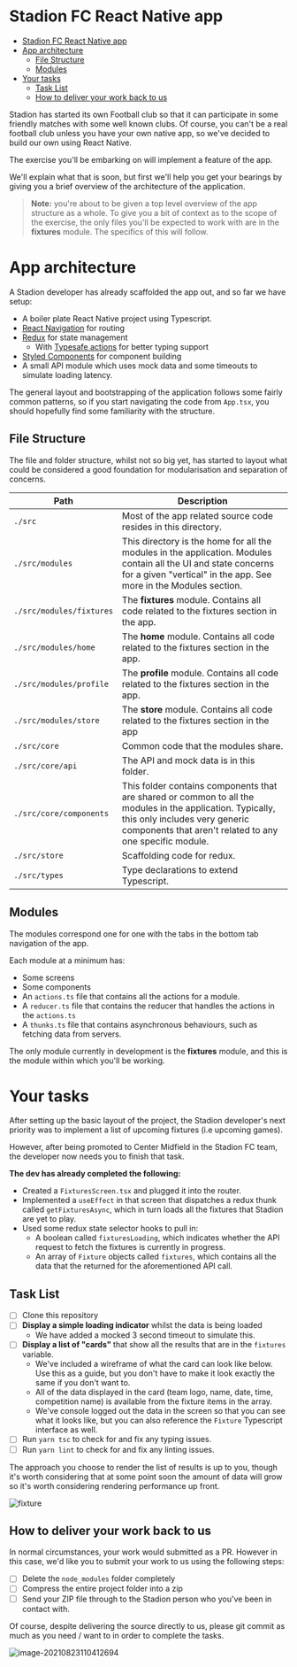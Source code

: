 # Stadion FC React Native app

* [Stadion FC React Native app](#stadion-fc-react-native-app)
* [App architecture](#app-architecture)
   * [File Structure](#file-structure)
   * [Modules](#modules)
* [Your tasks](#your-tasks)
   * [Task List](#task-list)
   * [How to deliver your work back to us](#how-to-deliver-your-work-back-to-us)

Stadion has started its own Football club so that it can participate in some friendly matches with some well known clubs. Of course, you can't be a real football club unless you have your own native app, so we've decided to build our own using React Native.

The exercise you'll be embarking on will implement a feature of the app.

We'll explain what that is soon, but first we'll help you get your bearings by giving you a brief overview of the architecture of the application.

> **Note:**  you're about to be given a top level overview of the app structure as a whole. To give you a bit of context as to the scope of the exercise, the only files you'll be expected to work with are in the **fixtures** module. The specifics of this will follow.

# App architecture

A Stadion developer has already scaffolded the app out, and so far we have setup:

- A boiler plate React Native project using Typescript.
- [React Navigation](https://github.com/react-navigation/react-navigation) for routing
- [Redux](https://redux.js.org) for state management
  - With [Typesafe actions](https://github.com/piotrwitek/typesafe-actions) for better typing support
- [Styled Components](https://www.styled-components.com) for component building
- A small API module which uses mock data and some timeouts to simulate loading latency.

The general layout and bootstrapping of the application follows some fairly common patterns, so if you start navigating the code from `App.tsx`, you should hopefully find some familiarity with the structure.

## File Structure

The file and folder structure, whilst not so big yet, has started to layout what could be considered a good foundation for modularisation and separation of concerns.

| Path                     | Description                                                  |
| ------------------------ | ------------------------------------------------------------ |
| `./src`                  | Most of the app related source code resides in this directory. |
| `./src/modules`          | This directory is the home for all the modules in the application. Modules contain all the UI and state concerns for a given "vertical" in the app. See more in the Modules section. |
| `./src/modules/fixtures` | The **fixtures** module. Contains all code related to the fixtures section in the app. |
| `./src/modules/home`     | The **home** module. Contains all code related to the fixtures section in the app. |
| `./src/modules/profile`  | The **profile** module. Contains all code related to the fixtures section in the app. |
| `./src/modules/store`    | The **store** module. Contains all code related to the fixtures section in the app |
| `./src/core`             | Common code that the modules share.                          |
| `./src/core/api`         | The API and mock data is in this folder.                     |
| `./src/core/components`  | This folder contains components that are shared or common to all the modules in the application. Typically, this only includes very generic components that aren't related to any one specific module. |
| `./src/store`            | Scaffolding code for redux.                                  |
| `./src/types`            | Type declarations to extend Typescript.                      |

## Modules

The modules correspond one for one with the tabs in the bottom tab navigation of the app.

Each module at a minimum has:

- Some screens
- Some components
- An `actions.ts` file that contains all the actions for a module.
- A `reducer.ts` file that contains the reducer that handles the actions in the `actions.ts`
- A `thunks.ts` file that contains asynchronous behaviours, such as fetching data from servers.

The only module currently in development is the **fixtures** module, and this is the module within which you'll be working.

# Your tasks

After setting up the basic layout of the project, the Stadion developer's next priority was to implement a list of upcoming fixtures (i.e upcoming games).

However, after being promoted to Center Midfield in the Stadion FC team, the developer now needs you to finish that task.

**The dev has already completed the following:**

- Created a `FixturesScreen.tsx` and plugged it into the router.
- Implemented a `useEffect` in that screen that dispatches a redux thunk called `getFixturesAsync`, which in turn loads all the fixtures that Stadion are yet to play.
- Used some redux state selector hooks to pull in:
  - A boolean called `fixturesLoading`, which indicates whether the API request to fetch the fixtures is currently in progress.
  - An array of `Fixture` objects called `fixtures`, which contains all the data that the returned for the aforementioned API call.

## Task List

- [ ] Clone this repository
- [ ] **Display a simple loading indicator** whilst the data is being loaded
  - We have added a mocked 3 second timeout to simulate this.
- [ ] **Display a list of "cards"** that show all the results that are in the  `fixtures` variable.
	- We've included a wireframe of what the card can look like below. Use this as a guide, but you don't have to make it look exactly the same if you don't want to.
  - All of the data displayed in the card (team logo, name, date, time, competition name) is available from the fixture items in the array.
  - We've console logged out the data in the screen so that you can see what it looks like, but you can also reference the `Fixture` Typescript interface as well.
- [ ] Run `yarn tsc` to check for and fix any typing issues.
- [ ] Run `yarn lint` to check for and fix any linting issues.

The approach you choose to render the list of results is up to you, though it's worth considering that at some point soon the amount of data will grow so it's worth considering rendering performance up front.

![fixture](images/fixture.png)

## How to deliver your work back to us

In normal circumstances, your work would submitted as a PR. However in this case, we'd like you to submit your work to us using the following steps:

- [ ] Delete the `node_modules` folder completely
- [ ] Compress the entire project folder into a zip
- [ ] Send your ZIP file through to the Stadion person who you've been in contact with.

Of course, despite delivering the source directly to us, please git commit as much as you need / want to in order to complete the tasks.




![image-20210823110412694](images/image-20210823110412694.png)